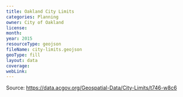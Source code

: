 ```yaml
---
title: Oakland City Limits
categories: Planning
owner: City of Oakland
license:
month:
year: 2015
resourceType: geojson
fileName: city-limits.geojson
geoType: fill
layout: data
coverage:
webLink:
---
```

Source:  https://data.acgov.org/Geospatial-Data/City-Limits/t746-w8c6